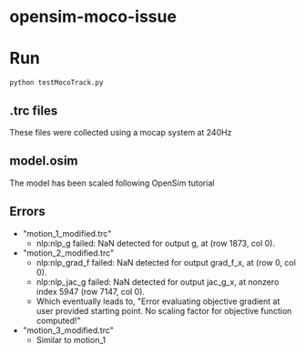 # opensim-moco-issue

# Run
`python testMocoTrack.py`

##  .trc files
These files were collected using a mocap system at 240Hz

## model.osim
The model has been scaled following OpenSim tutorial

## Errors
- "motion_1_modified.trc"
    - nlp:nlp_g failed: NaN detected for output g, at (row 1873, col 0).
- "motion_2_modified.trc"
    - nlp:nlp_grad_f failed: NaN detected for output grad_f_x, at (row 0, col 0).
    - nlp:nlp_jac_g failed: NaN detected for output jac_g_x, at nonzero index 5947 (row 7147, col 0).
    - Which eventually leads to, "Error evaluating objective gradient at user provided starting point. No scaling factor for objective function computed!"
- "motion_3_modified.trc"
    - Similar to motion_1
